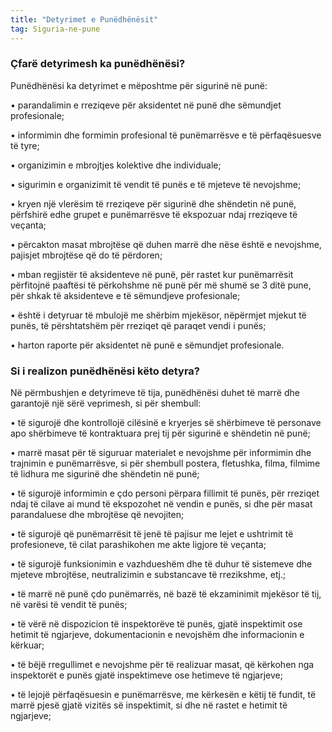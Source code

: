 ```yaml
---
title: "Detyrimet e Punëdhënësit"
tag: Siguria-ne-pune
---
```


### Çfarë detyrimesh ka punëdhënësi?


Punëdhënësi ka detyrimet e mëposhtme për sigurinë në punë:

•	parandalimin e rreziqeve për aksidentet në punë dhe sëmundjet profesionale;

•	informimin dhe formimin profesional të punëmarrësve e të përfaqësuesve të tyre;

•	organizimin e mbrojtjes kolektive dhe individuale;

•	sigurimin  e organizimit të vendit të punës e të mjeteve të nevojshme;

•	kryen një vlerësim të rreziqeve për sigurinë dhe shëndetin në punë, përfshirë edhe grupet e punëmarrësve të ekspozuar ndaj rreziqeve të veçanta;

•	përcakton masat mbrojtëse që duhen marrë dhe nëse është e nevojshme, pajisjet mbrojtëse që do të përdoren;

•	mban regjistër të aksidenteve në punë, për rastet kur punëmarrësit përfitojnë paaftësi të përkohshme në punë për më shumë se 3 ditë pune, për shkak të aksidenteve e të sëmundjeve profesionale;

•	është i detyruar të mbulojë me shërbim mjekësor, nëpërmjet mjekut të punës, të përshtatshëm për rreziqet që paraqet vendi i punës;

•	harton raporte për aksidentet në punë e sëmundjet profesionale.

### Si i realizon punëdhënësi këto detyra?

Në përmbushjen e detyrimeve të tija, punëdhënësi duhet të marrë dhe garantojë një sërë veprimesh, si për shembull:

•	të sigurojë dhe kontrollojë cilësinë e kryerjes së shërbimeve të personave apo shërbimeve të kontraktuara prej tij për sigurinë e shëndetin në punë;

•	marrë masat për të siguruar materialet e nevojshme për informimin dhe trajnimin e 
punëmarrësve, si për shembull postera, fletushka, filma, filmime të lidhura me sigurinë dhe shëndetin në punë;

•	të sigurojë informimin e çdo personi përpara fillimit të punës, për rreziqet ndaj të 
cilave ai mund të ekspozohet në vendin e punës, si dhe për masat parandaluese dhe mbrojtëse që nevojiten; 

•	të sigurojë që punëmarrësit të jenë të pajisur me lejet e ushtrimit të profesioneve, të 
cilat parashikohen me akte ligjore të veçanta; 

•	të sigurojë funksionimin e vazhdueshëm dhe të duhur të sistemeve dhe mjeteve 
mbrojtëse, neutralizimin e substancave të rrezikshme, etj.; 

•	të marrë në punë çdo punëmarrës, në bazë të ekzaminimit mjekësor të tij, në varësi 
të vendit të punës; 

•	të vërë në dispozicion të inspektorëve të punës, gjatë inspektimit ose hetimit të 
ngjarjeve, dokumentacionin e nevojshëm dhe informacionin e kërkuar; 

•	të bëjë rregullimet e nevojshme për të realizuar masat, që kërkohen nga inspektorët e 
punës gjatë inspektimeve ose hetimeve të ngjarjeve; 

•	të lejojë përfaqësuesin e punëmarrësve, me kërkesën e këtij të fundit, të marrë pjesë gjatë vizitës së inspektimit, si dhe në rastet e hetimit të ngjarjeve;
